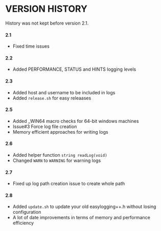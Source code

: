 VERSION HISTORY
===============

History was not kept before version 2.1.

#### 2.1
 * Fixed time issues
#### 2.2
 * Added PERFORMANCE, STATUS and HINTS logging levels
#### 2.3
 * Added host and username to be included in logs
 * Added `release.sh` for easy releaases
#### 2.5
 * Added _WIN64 macro checks for 64-bit windows machines
 * Issue#3 Force log file creation
 * Memory efficient approaches for writing logs
#### 2.6
 * Added helper function `string readLog(void)`
 * Changed `WARN` to `WARNING` for warning logs
#### 2.7
 * Fixed up log path creation issue to create whole path
#### 2.8
 * Added `update.sh` to update your old easylogging++.h without losing configuration
 * A lot of date improvements in terms of memory and performance efficiency
